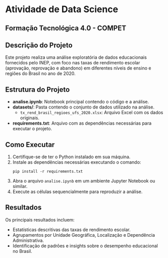 # Atividade de Data Science
## Formação Tecnológica 4.0 - COMPET

## Descrição do Projeto
Este projeto realiza uma análise exploratória de dados educacionais fornecidos pelo INEP, com foco nas taxas de rendimento escolar (aprovação, reprovação e abandono) em diferentes níveis de ensino e regiões do Brasil no ano de 2020.

## Estrutura do Projeto
- **analise.ipynb**: Notebook principal contendo o código e a análise.
- **datasets/**: Pasta contendo o conjunto de dados utilizado na análise.
  - `tx_rend_brasil_regioes_ufs_2020.xlsx`: Arquivo Excel com os dados originais.
- **requirements.txt**: Arquivo com as dependências necessárias para executar o projeto.

## Como Executar
1. Certifique-se de ter o Python instalado em sua máquina.
2. Instale as dependências necessárias executando o comando:
   ```
   pip install -r requirements.txt
   ```
3. Abra o arquivo `analise.ipynb` em um ambiente Jupyter Notebook ou similar.
4. Execute as células sequencialmente para reproduzir a análise.

## Resultados
Os principais resultados incluem:
- Estatísticas descritivas das taxas de rendimento escolar.
- Agrupamentos por Unidade Geográfica, Localização e Dependência Administrativa.
- Identificação de padrões e insights sobre o desempenho educacional no Brasil.